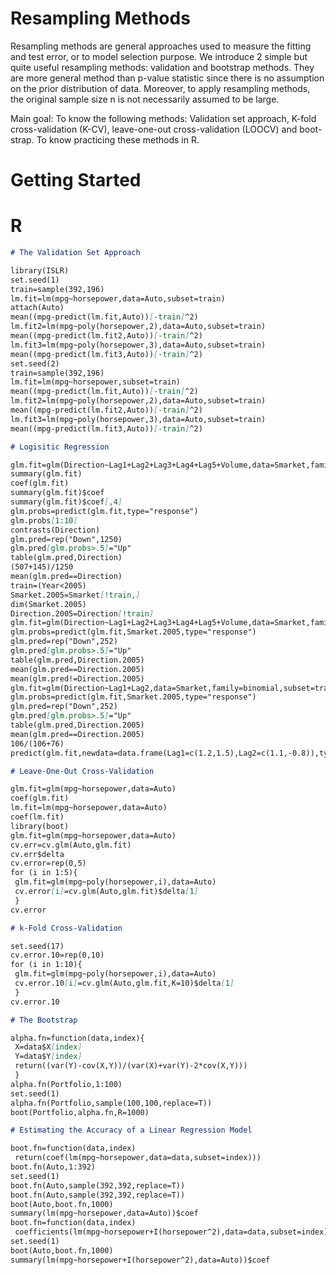 # Resampling Methods

Resampling methods are general approaches used to measure the fitting and test error, or to model selection purpose. We introduce 2 simple but quite useful resampling methods: validation and bootstrap methods. They are more general method than p-value statistic since there is no assumption on the prior distribution of data. Moreover, to apply resampling methods, the original sample size n is not necessarily assumed to be large.

Main goal: To know the following methods: Validation set approach, K-fold cross-validation (K-CV), leave-one-out cross-validation (LOOCV) and boot-strap. To know practicing these methods in R.

# Getting Started


# R
```markdown
# The Validation Set Approach

library(ISLR)
set.seed(1)
train=sample(392,196)
lm.fit=lm(mpg~horsepower,data=Auto,subset=train)
attach(Auto)
mean((mpg-predict(lm.fit,Auto))[-train]^2)
lm.fit2=lm(mpg~poly(horsepower,2),data=Auto,subset=train)
mean((mpg-predict(lm.fit2,Auto))[-train]^2)
lm.fit3=lm(mpg~poly(horsepower,3),data=Auto,subset=train)
mean((mpg-predict(lm.fit3,Auto))[-train]^2)
set.seed(2)
train=sample(392,196)
lm.fit=lm(mpg~horsepower,subset=train)
mean((mpg-predict(lm.fit,Auto))[-train]^2)
lm.fit2=lm(mpg~poly(horsepower,2),data=Auto,subset=train)
mean((mpg-predict(lm.fit2,Auto))[-train]^2)
lm.fit3=lm(mpg~poly(horsepower,3),data=Auto,subset=train)
mean((mpg-predict(lm.fit3,Auto))[-train]^2)


```

```markdown
# Logisitic Regression

glm.fit=glm(Direction~Lag1+Lag2+Lag3+Lag4+Lag5+Volume,data=Smarket,family=binomial)
summary(glm.fit)
coef(glm.fit)
summary(glm.fit)$coef
summary(glm.fit)$coef[,4]
glm.probs=predict(glm.fit,type="response")
glm.probs[1:10]
contrasts(Direction)
glm.pred=rep("Down",1250)
glm.pred[glm.probs>.5]="Up"
table(glm.pred,Direction)
(507+145)/1250
mean(glm.pred==Direction)
train=(Year<2005)
Smarket.2005=Smarket[!train,]
dim(Smarket.2005)
Direction.2005=Direction[!train]
glm.fit=glm(Direction~Lag1+Lag2+Lag3+Lag4+Lag5+Volume,data=Smarket,family=binomial,subset=train)
glm.probs=predict(glm.fit,Smarket.2005,type="response")
glm.pred=rep("Down",252)
glm.pred[glm.probs>.5]="Up"
table(glm.pred,Direction.2005)
mean(glm.pred==Direction.2005)
mean(glm.pred!=Direction.2005)
glm.fit=glm(Direction~Lag1+Lag2,data=Smarket,family=binomial,subset=train)
glm.probs=predict(glm.fit,Smarket.2005,type="response")
glm.pred=rep("Down",252)
glm.pred[glm.probs>.5]="Up"
table(glm.pred,Direction.2005)
mean(glm.pred==Direction.2005)
106/(106+76)
predict(glm.fit,newdata=data.frame(Lag1=c(1.2,1.5),Lag2=c(1.1,-0.8)),type="response")

```

```markdown
# Leave-One-Out Cross-Validation

glm.fit=glm(mpg~horsepower,data=Auto)
coef(glm.fit)
lm.fit=lm(mpg~horsepower,data=Auto)
coef(lm.fit)
library(boot)
glm.fit=glm(mpg~horsepower,data=Auto)
cv.err=cv.glm(Auto,glm.fit)
cv.err$delta
cv.error=rep(0,5)
for (i in 1:5){
 glm.fit=glm(mpg~poly(horsepower,i),data=Auto)
 cv.error[i]=cv.glm(Auto,glm.fit)$delta[1]
 }
cv.error

```

```markdown
# k-Fold Cross-Validation

set.seed(17)
cv.error.10=rep(0,10)
for (i in 1:10){
 glm.fit=glm(mpg~poly(horsepower,i),data=Auto)
 cv.error.10[i]=cv.glm(Auto,glm.fit,K=10)$delta[1]
 }
cv.error.10

```

```markdown
# The Bootstrap

alpha.fn=function(data,index){
 X=data$X[index]
 Y=data$Y[index]
 return((var(Y)-cov(X,Y))/(var(X)+var(Y)-2*cov(X,Y)))
 }
alpha.fn(Portfolio,1:100)
set.seed(1)
alpha.fn(Portfolio,sample(100,100,replace=T))
boot(Portfolio,alpha.fn,R=1000)

```

```markdown
# Estimating the Accuracy of a Linear Regression Model

boot.fn=function(data,index)
 return(coef(lm(mpg~horsepower,data=data,subset=index)))
boot.fn(Auto,1:392)
set.seed(1)
boot.fn(Auto,sample(392,392,replace=T))
boot.fn(Auto,sample(392,392,replace=T))
boot(Auto,boot.fn,1000)
summary(lm(mpg~horsepower,data=Auto))$coef
boot.fn=function(data,index)
 coefficients(lm(mpg~horsepower+I(horsepower^2),data=data,subset=index))
set.seed(1)
boot(Auto,boot.fn,1000)
summary(lm(mpg~horsepower+I(horsepower^2),data=Auto))$coef



```


